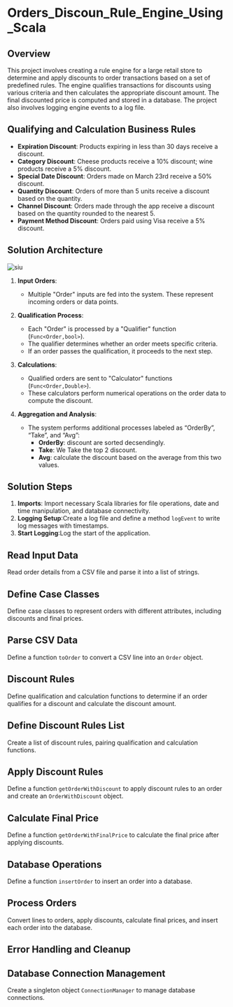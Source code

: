 # Orders_Discoun_Rule_Engine_Using_Scala

## Overview

This project involves creating a rule engine for a large retail store to determine and apply discounts to order transactions based on a set of predefined rules. The engine qualifies transactions for discounts using various criteria and then calculates the appropriate discount amount. The final discounted price is computed and stored in a database. The project also involves logging engine events to a log file.

## Qualifying and Calculation Business Rules

- **Expiration Discount**: Products expiring in less than 30 days receive a discount.
- **Category Discount**: Cheese products receive a 10% discount; wine products receive a 5% discount.
- **Special Date Discount**: Orders made on March 23rd receive a 50% discount.
- **Quantity Discount**: Orders of more than 5 units receive a discount based on the quantity.
- **Channel Discount**: Orders made through the app receive a discount based on the quantity rounded to the nearest 5.
- **Payment Method Discount**: Orders paid using Visa receive a 5% discount.

## Solution Architecture

![siu](https://github.com/AliMagdy100/Orders_Discount_Rule_Engine_Using_Scala/assets/87953057/3e5e7991-0e25-4eb6-86a0-b4e61ef8d7b7)

1. **Input Orders**:
   - Multiple "Order" inputs are fed into the system. These represent incoming orders or data points.

2. **Qualification Process**:
   - Each "Order" is processed by a "Qualifier" function (`Func<Order,bool>`).
   - The qualifier determines whether an order meets specific criteria.
   - If an order passes the qualification, it proceeds to the next step.

3. **Calculations**:
   - Qualified orders are sent to "Calculator" functions (`Func<Order,Double>`).
   - These calculators perform numerical operations on the order data to compute the discount.

4. **Aggregation and Analysis**:
   - The system performs additional processes labeled as “OrderBy”, “Take”, and “Avg”:
     - **OrderBy**: discount are sorted decsendingly.
     - **Take**: We Take the top 2 discount.
     - **Avg**: calculate the discount based on the average from this two values.
    
## Solution Steps
    
1. **Imports**: Import necessary Scala libraries for file operations, date and time manipulation, and database connectivity.
2. **Logging Setup**:Create a log file and define a method `logEvent` to write log messages with timestamps.
3. **Start Logging**:Log the start of the application.

## Read Input Data

Read order details from a CSV file and parse it into a list of strings.

## Define Case Classes

Define case classes to represent orders with different attributes, including discounts and final prices.

## Parse CSV Data

Define a function `toOrder` to convert a CSV line into an `Order` object.

## Discount Rules

Define qualification and calculation functions to determine if an order qualifies for a discount and calculate the discount amount.

## Define Discount Rules List

Create a list of discount rules, pairing qualification and calculation functions.

## Apply Discount Rules

Define a function `getOrderWithDiscount` to apply discount rules to an order and create an `OrderWithDiscount` object.

## Calculate Final Price

Define a function `getOrderWithFinalPrice` to calculate the final price after applying discounts.

## Database Operations

Define a function `insertOrder` to insert an order into a database.

## Process Orders

Convert lines to orders, apply discounts, calculate final prices, and insert each order into the database.

## Error Handling and Cleanup

## Database Connection Management

Create a singleton object `ConnectionManager` to manage database connections.
